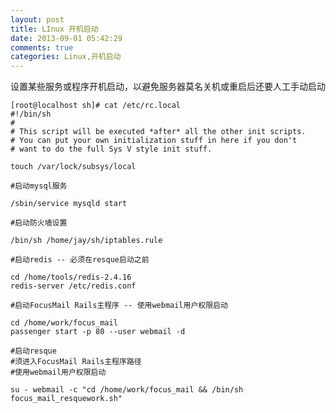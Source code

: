 ```yaml
---
layout: post
title: LInux 开机启动
date: 2013-09-01 05:42:29
comments: true
categories: Linux,开机启动
---
```


设置某些服务或程序开机启动，以避免服务器莫名关机或重启后还要人工手动启动

    [root@localhost sh]# cat /etc/rc.local 
    #!/bin/sh
    #
    # This script will be executed *after* all the other init scripts.
    # You can put your own initialization stuff in here if you don't
    # want to do the full Sys V style init stuff.
    
    touch /var/lock/subsys/local
    
    #启动mysql服务
    
    /sbin/service mysqld start
    
    #启动防火墙设置
    
    /bin/sh /home/jay/sh/iptables.rule
    
    #启动redis -- 必须在resque启动之前
    
    cd /home/tools/redis-2.4.16
    redis-server /etc/redis.conf 
    
    #启动FocusMail Rails主程序 -- 使用webmail用户权限启动
    
    cd /home/work/focus_mail
    passenger start -p 80 --user webmail -d
    
    #启动resque
    #须进入FocusMail Rails主程序路径
    #使用webmail用户权限启动
    
    su - webmail -c "cd /home/work/focus_mail && /bin/sh focus_mail_resquework.sh"
